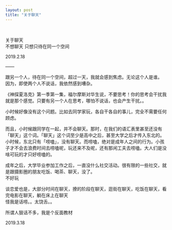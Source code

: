 ```yaml
---
layout: post
title: "关于聊天"
---
```


  
&nbsp;
&nbsp;


关于聊天
<br>不想聊天 只想只待在同一个空间

2019.2.18

——

跟另一个人，待在同一个空间，超过一天，我就会感到焦虑。无论这个人是谁。
<br>因为，即使两个人不说话，我依然感到嘈杂。

《神探夏洛克》第一季第一集，福尔摩斯对华生说，不要思考！你的思考会干扰我
<br>就是那个感觉。只要有另一个人在思考，哪怕不说话，也会产生干扰。。

小时候好像没有这个问题。比如去同学家玩，各自干各自的事儿，完全不需要任何顾虑。

而且，小时候跟同学在一起，并不会聊天。那时，在我们的语汇表里甚至还没有「聊天」这个词。「聊天」这个词至少是高中之后，甚至大学之后才传入东北的。
<br>小时候，东北只有「唠嗑」，没有聊天。而唠嗑，绝对是成年人之间的行为。小孩子才不会去浪费时间去唠嗑呢，玩还来不及呢，还有那闲工夫去唠嗑。大人们是没啥可玩的才只好唠嗑的。

成年之后，大学毕业参加工作之后，一直没什么社交活动。很有限的一些社交，就是跟摄影圈的朋友吃饭、喝茶、聊天，没了。
<br>不好玩

谈恋爱也是，大部分时间在聊天，撩的阶段在聊天，逛街在聊天，吃饭在聊天，看完电影在聊天，躺在床上在聊天
<br>怪我是话唠。。太饶舌。。

所谓人狠话不多，我是个反面教材

2019.3.18
